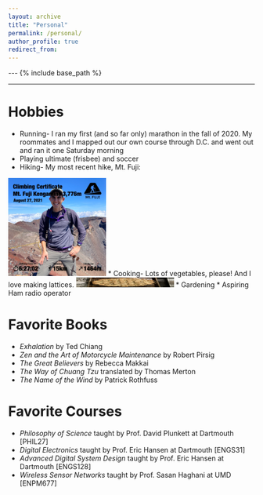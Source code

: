 ```yaml
---
layout: archive
title: "Personal"
permalink: /personal/
author_profile: true
redirect_from:
---
```


--- {% include base_path %}
***

Hobbies
======
* Running- I ran my first (and so far only) marathon in the fall of 2020. My roommates and I mapped out our own course through D.C. and went out and ran it one Saturday morning
* Playing ultimate (frisbee) and soccer
* Hiking- My most recent hike, Mt. Fuji:

<img src='/images/FujiHike.png' width='200' height='200'>
* Cooking- Lots of vegetables, please! And I love making lattices.

<img src='/images/Lattice.png' width='200' height='20ß0'>
* Gardening
* Aspiring Ham radio operator


Favorite Books
======
* *Exhalation* by Ted Chiang
* *Zen and the Art of Motorcycle Maintenance* by Robert Pirsig
* *The Great Believers* by Rebecca Makkai
* *The Way of Chuang Tzu* translated by Thomas Merton
* *The Name of the Wind* by Patrick Rothfuss

Favorite Courses
======
* *Philosophy of Science* taught by Prof. David Plunkett at Dartmouth [PHIL27]
* *Digital Electronics* taught by Prof. Eric Hansen at Dartmouth [ENGS31]
* *Advanced Digital System Design* taught by Prof. Eric Hansen at Dartmouth [ENGS128]
* *Wireless Sensor Networks* taught by Prof. Sasan Haghani at UMD [ENPM677]